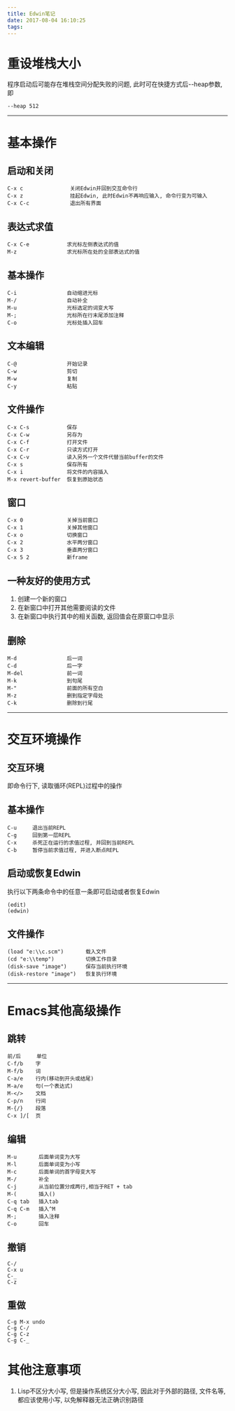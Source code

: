 ```yaml
---
title: Edwin笔记
date: 2017-08-04 16:10:25
tags:
---
```



重设堆栈大小
===============
程序启动后可能存在堆栈空间分配失败的问题, 此时可在快捷方式后--heap参数, 即
```
--heap 512 
```
---------------------------------------

基本操作
===========

## 启动和关闭
```
C-x c               关闭Edwin并回到交互命令行
C-x z               挂起Edwin, 此时Edwin不再响应输入, 命令行变为可输入
C-x C-c             退出所有界面
```

## 表达式求值
```
C-x C-e            求光标左侧表达式的值
M-z                求光标所在处的全部表达式的值
```

## 基本操作
```
C-i                自动缩进光标
M-/                自动补全
M-u                光标选定的词变大写
M-;                光标所在行末尾添加注释 
C-o                光标处插入回车 
```

## 文本编辑
```
C-@	               开始记录
C-w                剪切
M-w                复制
C-y                粘贴
```

## 文件操作
```
C-x C-s            保存 
C-x C-w            另存为 
C-x C-f            打开文件 
C-x C-r            只读方式打开 
C-x C-v            读入另外一个文件代替当前buffer的文件 
C-x s              保存所有 
C-x i              将文件的内容插入 
M-x revert-buffer  恢复到原始状态 
```

## 窗口 
```
C-x 0              关掉当前窗口 
C-x 1              关掉其他窗口 
C-x o              切换窗口 
C-x 2              水平两分窗口 
C-x 3              垂直两分窗口 
C-x 5 2            新frame 
```

## 一种友好的使用方式 
1. 创建一个新的窗口
2. 在新窗口中打开其他需要阅读的文件
3. 在新窗口中执行其中的相关函数, 返回值会在原窗口中显示

## 删除 
```
M-d                后一词 
C-d                后一字 
M-del              前一词 
M-k                到句尾 
M-"                前面的所有空白 
M-z                删到指定字母处 
C-k                删除到行尾 
```
------------------------------------

交互环境操作
================

## 交互环境
   即命令行下, 读取循环(REPL)过程中的操作

## 基本操作
```
C-u		退出当前REPL
C-g		回到第一层REPL
C-x		杀死正在运行的求值过程, 并回到当前REPL
C-b		暂停当前求值过程, 并进入断点REPL
```

## 启动或恢复Edwin
执行以下两条命令中的任意一条即可启动或者恢复Edwin
```
(edit)
(edwin)
```

## 文件操作
```
(load "e:\\c.scm")       载入文件
(cd "e:\\temp")          切换工作目录
(disk-save "image")      保存当前执行环境
(disk-restore "image")   恢复执行环境
```

------------

Emacs其他高级操作
==============

## 跳转 
```
前/后     单位 
C-f/b    字 
M-f/b    词 
C-a/e    行内(移动到开头或结尾)
M-a/e    句(一个表达式) 
M-</>    文档 
C-p/n    行间 
M-{/}    段落 
C-x ]/[  页 
```

## 编辑
```
M-u       后面单词变为大写 
M-l       后面单词变为小写 
M-c       后面单词的首字母变大写 
M-/       补全 
C-j       从当前位置分成两行,相当于RET + tab 
M-(       插入() 
C-q tab   插入tab 
C-q C-m   插入^M 
M-;       插入注释 
C-o       回车 
```

## 撤销 
```
C-/ 
C-x u 
C-_ 
C-z
```

## 重做 
```
C-g M-x undo 
C-g C-/ 
C-g C-z 
C-g C-_ 
```


其他注意事项
==============
1. Lisp不区分大小写, 但是操作系统区分大小写, 因此对于外部的路径, 文件名等, 都应该使用小写, 以免解释器无法正确识别路径